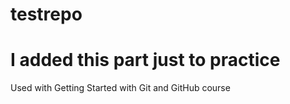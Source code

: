 # testrepo

# I added this part just to practice

Used with Getting Started with Git and GitHub course
